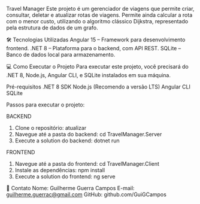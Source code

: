 Travel Manager
Este projeto é um gerenciador de viagens que permite criar, consultar, deletar e atualizar rotas de viagens. Permite ainda calcular a rota com o menor custo, utilizando o algoritmo clássico Dijkstra, representado pela estrutura de dados de um grafo.

🛠 Tecnologias Utilizadas
Angular 15 – Framework para desenvolvimento frontend.
.NET 8 – Plataforma para o backend, com API REST.
SQLite – Banco de dados local para armazenamento.

💻 Como Executar o Projeto
Para executar este projeto, você precisará do .NET 8, Node.js, Angular CLI, e SQLite instalados em sua máquina.

Pré-requisitos
.NET 8 SDK
Node.js (Recomendo a versão LTS)
Angular CLI
SQLite

Passos para executar o projeto:

BACKEND
1. Clone o repositório:
   atualizar
2. Navegue até a pasta do backend:
  cd TravelManager.Server
3. Execute a solution do backend:
  dotnet run

FRONTEND
1. Navegue até a pasta do frontend:
  cd TravelManager.Client
2. Instale as dependências:
  npm install
3. Execute a solution do frontend:
   ng serve

📝 Contato
Nome: Guilherme Guerra Campos
E-mail: guilherme.guerrac@gmail.com
GitHub: github.com/GuiGCampos



